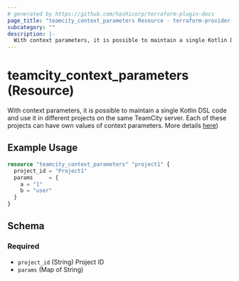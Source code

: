 ```yaml
---
# generated by https://github.com/hashicorp/terraform-plugin-docs
page_title: "teamcity_context_parameters Resource - terraform-provider-teamcity"
subcategory: ""
description: |-
  With context parameters, it is possible to maintain a single Kotlin DSL code and use it in different projects on the same TeamCity server. Each of these projects can have own values of context parameters. More details here https://www.jetbrains.com/help/teamcity/kotlin-dsl.html#Use+Context+Parameters+in+DSL)
---
```


# teamcity_context_parameters (Resource)

With context parameters, it is possible to maintain a single Kotlin DSL code and use it in different projects on the same TeamCity server. Each of these projects can have own values of context parameters. More details [here](https://www.jetbrains.com/help/teamcity/kotlin-dsl.html#Use+Context+Parameters+in+DSL))

## Example Usage

```terraform
resource "teamcity_context_parameters" "project1" {
  project_id = "Project1"
  params     = {
    a = "1"
    b = "user"
  }
}
```

## Schema

### Required

- `project_id` (String) Project ID
- `params` (Map of String)
